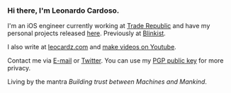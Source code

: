 ### Hi there, I'm Leonardo Cardoso.

I'm an iOS engineer currently working at [Trade Republic](https://github.com/traderepublic) and have my personal projects released [here](https://apps.apple.com/us/developer/leonardo-gomes-cardoso/id1508373695). Previously at [Blinkist](https://github.com/blinkist).

I also write at [leocardz.com](https://leocardz.com) and [make videos on Youtube](https://www.youtube.com/channel/UC-knVPNoWRS1hzJmgVUCjsg).

Contact me via [E-mail](mailto:contact@leocardz.com) or [Twitter](https://twitter.com/leocardz). You can use my [PGP public key](https://leocardz.com/contact/leonardo-cardoso-public-pgp.asc) for more privacy.

Living by the mantra _Building trust between Machines and Mankind_. 
